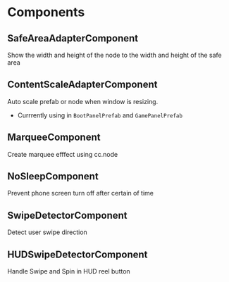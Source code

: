 # Components

## SafeAreaAdapterComponent

Show the width and height of the node to the width and height of the safe area

## ContentScaleAdapterComponent

Auto scale prefab or node when window is resizing.

- Currrently using in `BootPanelPrefab` and `GamePanelPrefab`

## MarqueeComponent

Create marquee efffect using cc.node

## NoSleepComponent

Prevent phone screen turn off after certain of time

## SwipeDetectorComponent

Detect user swipe direction

## HUDSwipeDetectorComponent

Handle Swipe and Spin in HUD reel button

